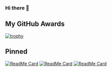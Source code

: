 ### Hi there 👋

## My GitHub Awards

[![trophy](https://github-profile-trophy.vercel.app/?username=willfindlay&column=3&margin-w=15&margin-h=15)](https://github.com/ryo-ma/github-profile-trophy)

## Pinned

[![ReadMe Card](https://github-readme-stats-ten.vercel.app/api/pin/?username=haxqer&repo=jira)](https://github.com/haxqer/jira)
[![ReadMe Card](https://github-readme-stats-ten.vercel.app/api/pin/?username=haxqer&repo=confluence)](https://github.com/haxqer/confluence)
[![ReadMe Card](https://github-readme-stats-ten.vercel.app/api/pin/?username=haxqer&repo=vast)](https://github.com/haxqer/vast)
